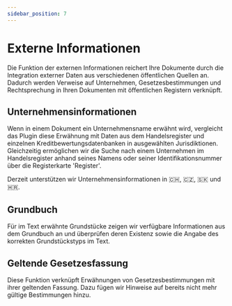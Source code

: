 ```yaml
---
sidebar_position: 7
---
```


# Externe Informationen

Die Funktion der externen Informationen reichert Ihre Dokumente durch die Integration
externer Daten aus verschiedenen öffentlichen Quellen an. Dadurch werden Verweise auf
Unternehmen, Gesetzesbestimmungen und Rechtsprechung in Ihren Dokumenten mit
öffentlichen Registern verknüpft.

## Unternehmensinformationen

Wenn in einem Dokument ein Unternehmensname erwähnt wird, vergleicht das Plugin diese
Erwähnung mit Daten aus dem Handelsregister und einzelnen Kreditbewertungsdatenbanken
in ausgewählten Jurisdiktionen. Gleichzeitig ermöglichen wir die Suche nach einem
Unternehmen im Handelsregister anhand seines Namens oder seiner Identifikationsnummer
über die Registerkarte 'Register'.

Derzeit unterstützen wir Unternehmensinformationen in 🇨🇭, 🇨🇿, 🇸🇰 und 🇭🇷.

## Grundbuch

Für im Text erwähnte Grundstücke zeigen wir verfügbare Informationen aus dem Grundbuch
an und überprüfen deren Existenz sowie die Angabe des korrekten Grundstückstyps im Text.

## Geltende Gesetzesfassung

Diese Funktion verknüpft Erwähnungen von Gesetzesbestimmungen mit ihrer geltenden
Fassung. Dazu fügen wir Hinweise auf bereits nicht mehr gültige Bestimmungen hinzu.
